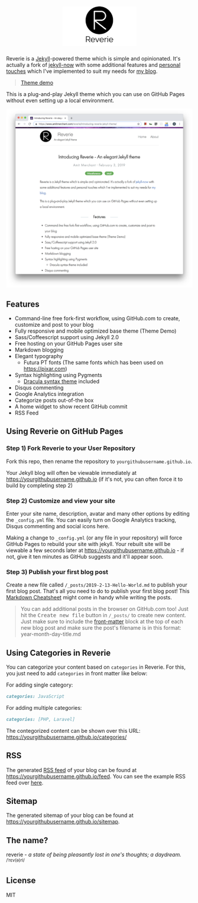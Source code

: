 <h1 align="center">
  <br>
  <img src="/images/reverie-text.png" alt="Markdownify" width="200">
  <br>
</h1>

Reverie is a [Jekyll](https://jekyllrb.com/)-powered theme which is simple and opinionated. It's actually a fork of [jekyll-now](https://github.com/barryclark/jekyll-now) with some additional features and [personal touches](https://github.com/amitmerchant1990/amitmerchant1990.github.io) which I've implemented to suit my needs for [my blog](https://www.amitmerchant.com).

> [Theme demo](https://www.amitmerchant.com/reverie/introducing-reverie-jekyll-theme/)

This is a plug-and-play Jekyll theme which you can use on GitHub Pages without even setting up a local environment.

![](/images/reverie-demo.png)

## Features

- Command-line free fork-first workflow, using GitHub.com to create, customize and post to your blog
- Fully responsive and mobile optimized base theme (Theme Demo)
- Sass/Coffeescript support using Jekyll 2.0
- Free hosting on your GitHub Pages user site
- Markdown blogging
- Elegant typography
  - Futura PT fonts (The same fonts which has been used on <https://pixar.com>)
- Syntax highlighting using Pygments
    - [Dracula syntax theme](https://draculatheme.com/) included
- Disqus commenting
- Google Analytics integration
- Categorize posts out-of-the box
- A home widget to show recent GitHub commit
- RSS Feed

## Using Reverie on GitHub Pages

### Step 1) Fork Reverie to your User Repository

Fork this repo, then rename the repository to `yourgithubusername.github.io`.

Your Jekyll blog will often be viewable immediately at <https://yourgithubusername.github.io> (if it's not, you can often force it to build by completing step 2)

### Step 2) Customize and view your site

Enter your site name, description, avatar and many other options by editing the `_config.yml` file. You can easily turn on Google Analytics tracking, Disqus commenting and social icons here.

Making a change to `_config.yml` (or any file in your repository) will force GitHub Pages to rebuild your site with jekyll. Your rebuilt site will be viewable a few seconds later at <https://yourgithubusername.github.io> - if not, give it ten minutes as GitHub suggests and it'll appear soon.

### Step 3) Publish your first blog post

Create a new file called `/_posts/2019-2-13-Hello-World.md` to publish your first blog post. That's all you need to do to publish your first blog post! This [Markdown Cheatsheet](https://github.com/adam-p/markdown-here/wiki/Markdown-Cheatsheet) might come in handy while writing the posts.

> You can add additional posts in the browser on GitHub.com too! Just hit the <kbd>Create new file</kbd> button in `/_posts/` to create new content. Just make sure to include the [front-matter](http://jekyllrb.com/docs/frontmatter/) block at the top of each new blog post and make sure the post's filename is in this format: year-month-day-title.md

## Using Categories in Reverie

You can categorize your content based on `categories` in Reverie. For this, you just need to add `categories` in front matter like below:

For adding single category:

```md
categories: JavaScript
```

For adding multiple categories:

```md
categories: [PHP, Laravel]
```

The contegorized content can be shown over this URL: <https://yourgithubusername.github.io/categories/>

## RSS

The generated [RSS feed](https://en.wikipedia.org/wiki/RSS) of your blog can be found at <https://yourgithubusername.github.io/feed>. You can see the example RSS feed over [here](https://www.amitmerchant.com/feed).

## Sitemap

The generated sitemap of your blog can be found at <https://yourgithubusername.github.io/sitemap>.

## The name?

reverie - _a state of being pleasantly lost in one's thoughts; a daydream._<br><sup>/ˈrɛv(ə)ri/</sup> 


## License

MIT
